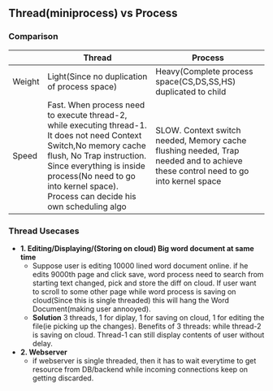 ## Thread(miniprocess) vs Process

### Comparison

||Thread|Process|
|---|---|---|
|Weight|Light(Since no duplication of process space)|Heavy(Complete process space(CS,DS,SS,HS) duplicated to child|
|Speed|Fast. When process need to execute thread-2, while executing thread-1. It does not need Context Switch,No memory cache flush, No Trap instruction. Since everything is inside process(No need to go into kernel space). Process can decide his own scheduling algo|SLOW. Context switch needed, Memory cache flushing needed, Trap needed and to achieve these control need to go into kernel space|

### Thread Usecases
- **1. Editing/Displaying/(Storing on cloud) Big word document at same time**
  - Suppose user is editing 10000 lined word document online. if he edits 9000th page and click save, word process need to search from starting text changed, pick and store the diff on cloud. If user want to scroll to some other page while word process is saving on cloud(Since this is single threaded) this will hang the Word Document(making user annooyed).
  - **Solution** 3 threads, 1 for diplay, 1 for saving on cloud, 1 for editing the file(ie picking up the changes). Benefits of 3 threads: while thread-2 is saving on cloud. Thread-1 can still display contents of user without delay.
- **2. Webserver**
  - if webserver is single threaded, then it has to wait everytime to get resource from DB/backend while incoming connections keep on getting discarded.
